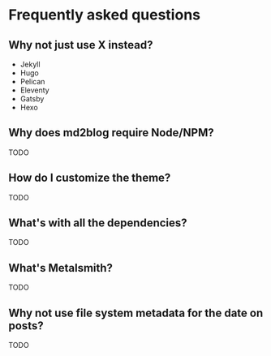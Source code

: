 # Frequently asked questions

## Why not just use X instead?

* Jekyll
* Hugo
* Pelican
* Eleventy
* Gatsby
* Hexo

## Why does md2blog require Node/NPM?
TODO

## How do I customize the theme?
TODO

## What's with all the dependencies?
TODO

## What's Metalsmith?
TODO

## Why not use file system metadata for the date on posts?
TODO
